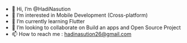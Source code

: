 - 👋 Hi, I’m @HadiNasution
- 👀 I’m interested in Mobile Development (Cross-platform)
- 🌱 I’m currently learning Flutter
- 💞️ I’m looking to collaborate on Build an apps and Open Source Project
- 📫 How to reach me : hadinasution26@gmail.com

<!---
HadiNasution/HadiNasution is a ✨ special ✨ repository because its `README.md` (this file) appears on your GitHub profile.
You can click the Preview link to take a look at your changes.
--->
